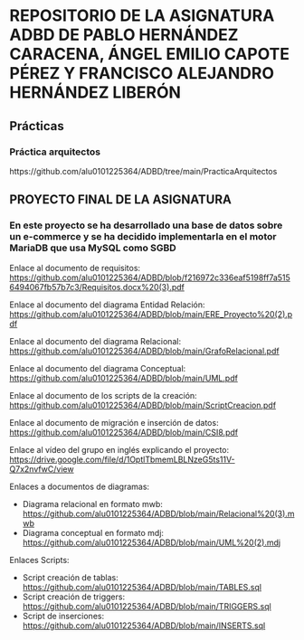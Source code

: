 <h1> REPOSITORIO DE LA ASIGNATURA ADBD DE PABLO HERNÁNDEZ CARACENA, ÁNGEL EMILIO CAPOTE PÉREZ Y FRANCISCO ALEJANDRO HERNÁNDEZ LIBERÓN</h1>

<h2> Prácticas </h2>
<h3> Práctica arquitectos </h3>
https://github.com/alu0101225364/ADBD/tree/main/PracticaArquitectos

<h2> PROYECTO FINAL DE LA ASIGNATURA</h2>

<h3> En este proyecto se ha desarrollado una base de datos sobre un e-commerce y se ha decidido implementarla en el motor MariaDB que usa MySQL como SGBD </h3>

Enlace al documento de requisitos: https://github.com/alu0101225364/ADBD/blob/f216972c336eaf5198ff7a5156494067fb57b7c3/Requisitos.docx%20(3).pdf


Enlace al documento del diagrama Entidad Relación: https://github.com/alu0101225364/ADBD/blob/main/ERE_Proyecto%20(2).pdf

Enlace al documento del diagrama Relacional: https://github.com/alu0101225364/ADBD/blob/main/GrafoRelacional.pdf

Enlace al documento del diagrama Conceptual: https://github.com/alu0101225364/ADBD/blob/main/UML.pdf

Enlace al documento de los scripts de la creación: https://github.com/alu0101225364/ADBD/blob/main/ScriptCreacion.pdf

Enlace al documento de migración e inserción de datos: https://github.com/alu0101225364/ADBD/blob/main/CSI8.pdf


Enlace al vídeo del grupo en inglés explicando el proyecto: https://drive.google.com/file/d/1OptlTbmemLBLNzeG5ts11V-Q7x2nvfwC/view

Enlaces a documentos de diagramas: 
   - Diagrama relacional en formato mwb: https://github.com/alu0101225364/ADBD/blob/main/Relacional%20(3).mwb
   - Diagrama conceptual en formato mdj: https://github.com/alu0101225364/ADBD/blob/main/UML%20(2).mdj
   
Enlaces Scripts:
   - Script creación de tablas: https://github.com/alu0101225364/ADBD/blob/main/TABLES.sql
   - Script creación de triggers: https://github.com/alu0101225364/ADBD/blob/main/TRIGGERS.sql
   - Script de inserciones: https://github.com/alu0101225364/ADBD/blob/main/INSERTS.sql

